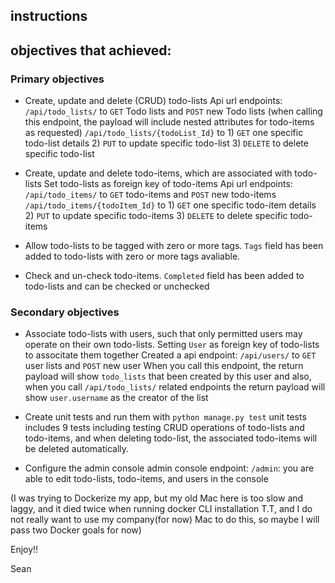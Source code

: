 ## instructions

## objectives that achieved:

### Primary objectives
- Create, update and delete (CRUD) todo-lists
    Api url endpoints: `/api/todo_lists/` to `GET` Todo lists and `POST` new Todo lists 
    (when calling this endpoint, the payload will include nested attributes for todo-items as requested)
                    `/api/todo_lists/{todoList_Id}` to 1) `GET` one specific todo-list details 
                                                       2) `PUT` to update specific todo-list
                                                       3) `DELETE` to delete specific todo-list
                

- Create, update and delete todo-items, which are associated with todo-lists
    Set todo-lists as foreign key of todo-items
    Api url endpoints: `/api/todo_items/` to `GET` todo-items and `POST` new todo-items
                    `/api/todo_items/{todoItem_Id}` to 1) `GET` one specific todo-item details 
                                                       2) `PUT` to update specific todo-items
                                                       3) `DELETE` to delete specific todo-items

- Allow todo-lists to be tagged with zero or more tags.
    `Tags` field has been added to todo-lists with zero or more tags avaliable.

- Check and un-check todo-items.
    `Completed` field has been added to todo-lists and can be checked or unchecked

### Secondary objectives
- Associate todo-lists with users, such that only permitted users may operate on their own todo-lists.
    Setting `User` as foreign key of todo-lists to associtate them together
    Created a api endpoint: `/api/users/` to `GET` user lists and `POST` new user
        When you call this endpoint, the return payload will show `todo_lists` that been created by this user and also, 
        when you call `/api/todo_lists/` related endpoints the return payload will show `user.username` as the creator of the list

- Create unit tests and run them with `python manage.py test`
    unit tests includes 9 tests including testing CRUD operations of todo-lists and todo-items, and when deleting todo-list, the associated todo-items will be deleted automatically.

- Configure the admin console
    admin console endpoint: `/admin`: you are able to edit todo-lists, todo-items, and users in the console

(I was trying to Dockerize my app, but my old Mac here is too slow and laggy, and it died twice when running docker CLI installation T.T, and I do not really want to use my company(for now) Mac to do this, so maybe I will pass two Docker goals for now) 

Enjoy!!

Sean